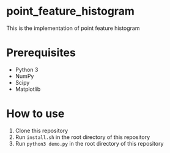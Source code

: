 # point_feature_histogram
This is the implementation of point feature histogram

# Prerequisites
- Python 3
- NumPy
- Scipy
- Matplotlib

# How to use
1. Clone this repository
2. Run `install.sh` in the root directory of this repository
3. Run `python3 demo.py` in the root directory of this repository